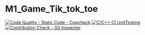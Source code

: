 # M1_Game_Tik_tok_toe
[![Code Quality - Static Code - Cppcheck](https://github.com/tlnsnani/M1_Game_Tick_Tak_Toe/actions/workflows/c-cpp.yml/badge.svg)](https://github.com/tlnsnani/M1_Game_Tick_Tak_Toe/actions/workflows/c-cpp.yml)
[![C/C++ CI UnitTesting](https://github.com/tlnsnani/M1_Game_Tick_Tak_Toe/actions/workflows/unity.yml/badge.svg)](https://github.com/tlnsnani/M1_Game_Tick_Tak_Toe/actions/workflows/unity.yml)
[![Contribution Check - Git Inspector](https://github.com/tlnsnani/M1_Game_Tick_Tak_Toe/actions/workflows/gitinspector.yml/badge.svg)](https://github.com/tlnsnani/M1_Game_Tick_Tak_Toe/actions/workflows/gitinspector.yml)
